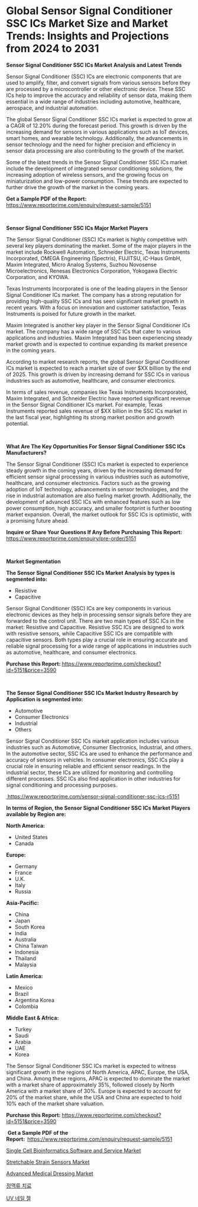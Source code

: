 <p><h1>Global Sensor Signal Conditioner SSC ICs Market Size and Market Trends: Insights and Projections from 2024 to 2031</h1></p><p><strong>Sensor Signal Conditioner SSC ICs Market Analysis and Latest Trends</strong></p>
<p><p>Sensor Signal Conditioner (SSC) ICs are electronic components that are used to amplify, filter, and convert signals from various sensors before they are processed by a microcontroller or other electronic device. These SSC ICs help to improve the accuracy and reliability of sensor data, making them essential in a wide range of industries including automotive, healthcare, aerospace, and industrial automation.</p><p>The global Sensor Signal Conditioner SSC ICs market is expected to grow at a CAGR of 12.20% during the forecast period. This growth is driven by the increasing demand for sensors in various applications such as IoT devices, smart homes, and wearable technology. Additionally, the advancements in sensor technology and the need for higher precision and efficiency in sensor data processing are also contributing to the growth of the market.</p><p>Some of the latest trends in the Sensor Signal Conditioner SSC ICs market include the development of integrated sensor conditioning solutions, the increasing adoption of wireless sensors, and the growing focus on miniaturization and low-power consumption. These trends are expected to further drive the growth of the market in the coming years.</p></p>
<p><strong>Get a Sample PDF of the Report:&nbsp;</strong> <a href="https://www.reportprime.com/enquiry/request-sample/5151">https://www.reportprime.com/enquiry/request-sample/5151</a></p>
<p>&nbsp;</p>
<p><strong>Sensor Signal Conditioner SSC ICs Major Market Players</strong></p>
<p><p>The Sensor Signal Conditioner (SSC) ICs market is highly competitive with several key players dominating the market. Some of the major players in the market include Rockwell Automation, Schneider Electric, Texas Instruments Incorporated, OMEGA Engineering (Spectris), FUJITSU, iC-Haus GmbH, Maxim Integrated, Micro Analog Systems, Suzhou Novosense Microelectronics, Renesas Electronics Corporation, Yokogawa Electric Corporation, and KYOWA.</p><p>Texas Instruments Incorporated is one of the leading players in the Sensor Signal Conditioner ICs market. The company has a strong reputation for providing high-quality SSC ICs and has seen significant market growth in recent years. With a focus on innovation and customer satisfaction, Texas Instruments is poised for future growth in the market.</p><p>Maxim Integrated is another key player in the Sensor Signal Conditioner ICs market. The company has a wide range of SSC ICs that cater to various applications and industries. Maxim Integrated has been experiencing steady market growth and is expected to continue expanding its market presence in the coming years.</p><p>According to market research reports, the global Sensor Signal Conditioner ICs market is expected to reach a market size of over $XX billion by the end of 2025. This growth is driven by increasing demand for SSC ICs in various industries such as automotive, healthcare, and consumer electronics.</p><p>In terms of sales revenue, companies like Texas Instruments Incorporated, Maxim Integrated, and Schneider Electric have reported significant revenue in the Sensor Signal Conditioner ICs market. For example, Texas Instruments reported sales revenue of $XX billion in the SSC ICs market in the last fiscal year, highlighting its strong market position and growth potential.</p></p>
<p>&nbsp;</p>
<p><strong>What Are The Key Opportunities For Sensor Signal Conditioner SSC ICs Manufacturers?</strong></p>
<p><p>The Sensor Signal Conditioner (SSC) ICs market is expected to experience steady growth in the coming years, driven by the increasing demand for efficient sensor signal processing in various industries such as automotive, healthcare, and consumer electronics. Factors such as the growing adoption of IoT technology, advancements in sensor technologies, and the rise in industrial automation are also fueling market growth. Additionally, the development of advanced SSC ICs with enhanced features such as low power consumption, high accuracy, and smaller footprint is further boosting market expansion. Overall, the market outlook for SSC ICs is optimistic, with a promising future ahead.</p></p>
<p><strong>Inquire or Share Your Questions If Any Before Purchasing This Report:</strong> <a href="https://www.reportprime.com/enquiry/pre-order/5151">https://www.reportprime.com/enquiry/pre-order/5151</a></p>
<p>&nbsp;</p>
<p><strong>Market Segmentation</strong></p>
<p><strong>The Sensor Signal Conditioner SSC ICs Market Analysis by types is segmented into:</strong></p>
<p><ul><li>Resistive</li><li>Capacitive</li></ul></p>
<p><p>Sensor Signal Conditioner (SSC) ICs are key components in various electronic devices as they help in processing sensor signals before they are forwarded to the control unit. There are two main types of SSC ICs in the market: Resistive and Capacitive. Resistive SSC ICs are designed to work with resistive sensors, while Capacitive SSC ICs are compatible with capacitive sensors. Both types play a crucial role in ensuring accurate and reliable signal processing for a wide range of applications in industries such as automotive, healthcare, and consumer electronics.</p></p>
<p><strong>Purchase this Report:&nbsp;</strong><a href="https://www.reportprime.com/checkout?id=5151&price=3590">https://www.reportprime.com/checkout?id=5151&price=3590</a></p>
<p>&nbsp;</p>
<p><strong>The Sensor Signal Conditioner SSC ICs Market Industry Research by Application is segmented into:</strong></p>
<p><ul><li>Automotive</li><li>Consumer Electronics</li><li>Industrial</li><li>Others</li></ul></p>
<p><p>Sensor Signal Conditioner SSC ICs market application includes various industries such as Automotive, Consumer Electronics, Industrial, and others. In the automotive sector, SSC ICs are used to enhance the performance and accuracy of sensors in vehicles. In consumer electronics, SSC ICs play a crucial role in ensuring reliable and efficient sensor readings. In the industrial sector, these ICs are utilized for monitoring and controlling different processes. SSC ICs also find application in other industries for signal conditioning and processing purposes.</p></p>
<p><a href="https://www.reportprime.com/sensor-signal-conditioner-ssc-ics-r5151">&nbsp;https://www.reportprime.com/sensor-signal-conditioner-ssc-ics-r5151</a></p>
<p><strong>In terms of Region, the Sensor Signal Conditioner SSC ICs Market Players available by Region are:</strong></p>
<p>
    <p> <strong> North America: </strong>
        <ul>
            <li>United States</li>
            <li>Canada</li>
        </ul>
        </p> 
    <p> <strong> Europe: </strong>
        <ul>
            <li>Germany</li>
            <li>France</li>
            <li>U.K.</li>
            <li>Italy</li>
            <li>Russia</li>
        </ul>
        </p> 
    <p> <strong> Asia-Pacific: </strong>
        <ul>
            <li>China</li>
            <li>Japan</li>
            <li>South Korea</li>
            <li>India</li>
            <li>Australia</li>
            <li>China Taiwan</li>
            <li>Indonesia</li>
            <li>Thailand</li>
            <li>Malaysia</li>
        </ul>
        </p> 
    <p> <strong> Latin America: </strong>
        <ul>
            <li>Mexico</li>
            <li>Brazil</li>
            <li>Argentina Korea</li>
            <li>Colombia</li>
        </ul>
        </p> 
    <p> <strong> Middle East & Africa: </strong>
        <ul>
            <li>Turkey</li>
            <li>Saudi</li>
            <li>Arabia</li>
            <li>UAE</li>
            <li>Korea</li>
        </ul>
    </p>
    </p>
<p><p>The Sensor Signal Conditioner SSC ICs market is expected to witness significant growth in the regions of North America, APAC, Europe, the USA, and China. Among these regions, APAC is expected to dominate the market with a market share of approximately 35%, followed closely by North America with a market share of 30%. Europe is expected to account for 20% of the market share, while the USA and China are expected to hold 10% each of the market share valuation.</p></p>
<p><strong>Purchase this Report: </strong><a href="https://www.reportprime.com/checkout?id=5151&price=3590">https://www.reportprime.com/checkout?id=5151&price=3590</a></p>
<p>&nbsp;<strong>Get a Sample PDF of the Report:&nbsp;&nbsp;</strong><a href="https://www.reportprime.com/enquiry/request-sample/5151">https://www.reportprime.com/enquiry/request-sample/5151</a></p>
<p><strong></strong></p>
<p><p><a href="https://issuu.com/reportprime-2/docs/single-cell-bioinformatics-software-and-service-ma">Single Cell Bioinformatics Software and Service Market</a></p><p><a href="https://github.com/gladysalidde/Market-Research-Report-List-2/blob/main/stretchable-strain-sensors-market.md">Stretchable Strain Sensors Market</a></p><p><a href="https://issuu.com/reportprime-2/docs/advanced-medical-dressing-market-size-2030.pptx">Advanced Medical Dressing Market</a></p><p><a href="https://medium.com/@raisin7568/%EB%B0%94%EB%A6%AC%EC%BD%94%EC%8A%A4-%EC%A0%95%EB%A7%A5-%EC%B9%98%EB%A3%8C-%EC%8B%9C%EC%9E%A5-%EA%B7%9C%EB%AA%A8%EB%8A%94-%EC%97%B0%ED%8F%89%EA%B7%A0-%EC%84%B1%EC%9E%A5%EB%A5%A0-4-3-%EB%A1%9C-94c3b14185bf">정맥류 치료</a></p><p><a href="https://medium.com/@munchkin678568/%EA%B8%80%EB%A1%9C%EB%B2%8C-uv-%EB%84%A4%EC%9D%BC-%EC%A0%A4-%EC%8B%9C%EC%9E%A5-%EC%8B%9C%EC%9E%A5-%EC%A0%90%EC%9C%A0%EC%9C%A8-%EC%8B%9C%EC%9E%A5-%EB%8F%99%ED%96%A5-%EB%B0%8F-%EB%AF%B8%EB%9E%98-%EC%84%B1%EC%9E%A5-%ED%83%90%EC%83%89-e2e711b2cb04">UV 네일 젤</a></p></p>